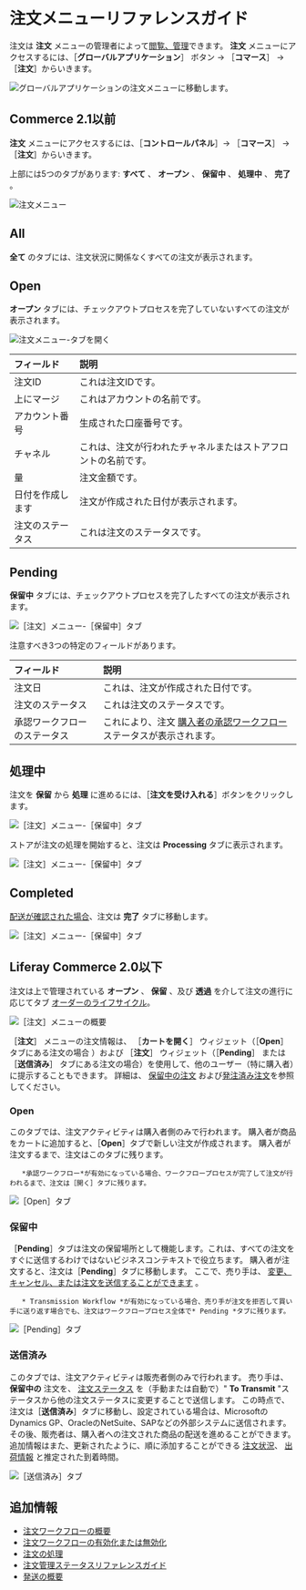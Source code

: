 # 注文メニューリファレンスガイド

注文は **注文** メニューの管理者によって[閲覧、管理](./processing-an-order.md)できます。 **注文** メニューにアクセスするには、［**グローバルアプリケーション**］ ボタン &rarr; ［**コマース**］ &rarr; ［**注文**］からいきます。

![グローバルアプリケーションの注文メニューに移動します。](./orders-menu-reference-guide/images/11.png)

<a name="commerce-21-and-below" />

## Commerce 2.1以前

**注文** メニューにアクセスするには、［**コントロールパネル**］&rarr; ［**コマース**］ &rarr; ［**注文**］からいきます。

上部には5つのタブがあります: **すべて** 、 **オープン** 、 **保留中** 、 **処理中** 、 **完了** 。

![注文メニュー](./orders-menu-reference-guide/images/05.png)

<a name="all" />

## All

**全て** のタブには、注文状況に関係なくすべての注文が表示されます。

<a name="open" />

## Open

**オープン** タブには、チェックアウトプロセスを完了していないすべての注文が表示されます。

![注文メニュー-タブを開く](./orders-menu-reference-guide/images/07.png)

| フィールド    | 説明                              |
| :--- | :--- |
| 注文ID     | これは注文IDです。                      |
| 上にマージ    | これはアカウントの名前です。                  |
| アカウント番号  | 生成された口座番号です。                    |
| チャネル     | これは、注文が行われたチャネルまたはストアフロントの名前です。 |
| 量        | 注文金額です。                         |
| 日付を作成します | 注文が作成された日付が表示されます。              |
| 注文のステータス | これは注文のステータスです。                  |

<a name="pending" />

## Pending

**保留中** タブには、チェックアウトプロセスを完了したすべての注文が表示されます。

![［注文］メニュー-［保留中］タブ](./orders-menu-reference-guide/images/06.png)

注意すべき3つの特定のフィールドがあります。

| フィールド          | 説明                                                                                                 |
| :--- | :--- |
| 注文日            | これは、注文が作成された日付です。                                                                                  |
| 注文のステータス       | これは注文のステータスです。                                                                                     |
| 承認ワークフローのステータス | これにより、注文 [購入者の承認ワークフロー](../order-workflows/enabling-or-disabling-order-workflows.md) ステータスが表示されます。 |

<a name="processing" />

## 処理中

注文を **保留** から **処理** に進めるには、［**注文を受け入れる**］ボタンをクリックします。

![［注文］メニュー-［保留中］タブ](./orders-menu-reference-guide/images/10.png)

ストアが注文の処理を開始すると、注文は **Processing** タブに表示されます。

![［注文］メニュー-［保留中］タブ](./orders-menu-reference-guide/images/09.png)

<a name="completed" />

## Completed

[配送が確認された場合](../shipments/introduction-to-shipments.md)、注文は **完了** タブに移動します。

![［注文］メニュー-［保留中］タブ](./orders-menu-reference-guide/images/08.png)

<a name="liferay-commerce-20-and-below" />

## Liferay Commerce 2.0以下

注文は上で管理されている **オープン** 、 **保留** 、及び **透過** を介して注文の進行に応じてタブ [オーダーのライフサイクル](./order-life-cycle.md)。

![［注文］メニューの概要](./orders-menu-reference-guide/images/01.png "［注文］メニューの概要")

［**注文**］ メニューの注文情報は、 ［**カートを開く**］ ウィジェット（［**Open**］ タブにある注文の場合 ）および ［**注文**］ ウィジェット（［**Pending**］ または ［**送信済み**］ タブにある注文の場合）を使用して、他のユーザー（特に購入者）に提示することもできます。 詳細は、 [保留中の注文](../../creating-store-content/commerce-storefront-pages/pending-orders.md) および[発注済み注文](../../creating-store-content/commerce-storefront-pages/placed-orders.md)を参照してください。

### Open

このタブでは、注文アクティビティは購入者側のみで行われます。 購入者が商品をカートに追加すると、［**Open**］タブで新しい注文が作成されます。 購入者が注文するまで、注文はこのタブに残ります。

```note::
   *承認ワークフロー*が有効になっている場合、ワークフロープロセスが完了して注文が行われるまで、注文は［開く］タブに残ります。
```

![［Open］タブ](./orders-menu-reference-guide/images/02.png "［Open］タブ")

### 保留中

［**Pending**］タブは注文の保留場所として機能します。これは、すべての注文をすぐに送信するわけではないビジネスコンテキストで役立ちます。 購入者が注文すると、注文は［**Pending**］タブに移動します。 ここで、売り手は、 [変更、キャンセル、または注文を送信することができます](./processing-an-order.md#commerce-20-and-below) 。

```note::
   * Transmission Workflow *が有効になっている場合、売り手が注文を拒否して買い手に送り返す場合でも、注文はワークフロープロセス全体で* Pending *タブに残ります。
```

![［Pending］タブ](./orders-menu-reference-guide/images/03.png "［Pending］タブ")

### 送信済み

このタブでは、注文アクティビティは販売者側のみで行われます。 売り手は、 **保留中の** 注文を、 [注文ステータス](./processing-an-order.md#commerce-20-and-below) を（手動または自動で）" **To Transmit** "ステータスから他の注文ステータスに変更することで送信します。 この時点で、注文は［**送信済み**］タブに移動し、設定されている場合は、MicrosoftのDynamics GP、OracleのNetSuite、SAPなどの外部システムに送信されます。 その後、販売者は、購入者への注文された商品の配送を進めることができます。 追加情報はまた、更新されたように、順に添加することができる [注文状況](./order-management-statuses-reference-guide.md)、 [出荷情報](../shipments/introduction-to-shipments.md) と推定された到着時間。

![［送信済み］タブ](./orders-menu-reference-guide/images/04.png "［送信済み］タブ")

<a name="additional-information" />

## 追加情報

* [注文ワークフローの概要](../order-workflows/introduction-to-order-workflows.md)
* [注文ワークフローの有効化または無効化](../order-workflows/enabling-or-disabling-order-workflows.md)
* [注文の処理](./processing-an-order.md)
* [注文管理ステータスリファレンスガイド](./order-management-statuses-reference-guide.md)
* [発送の概要](../shipments/introduction-to-shipments.md)
